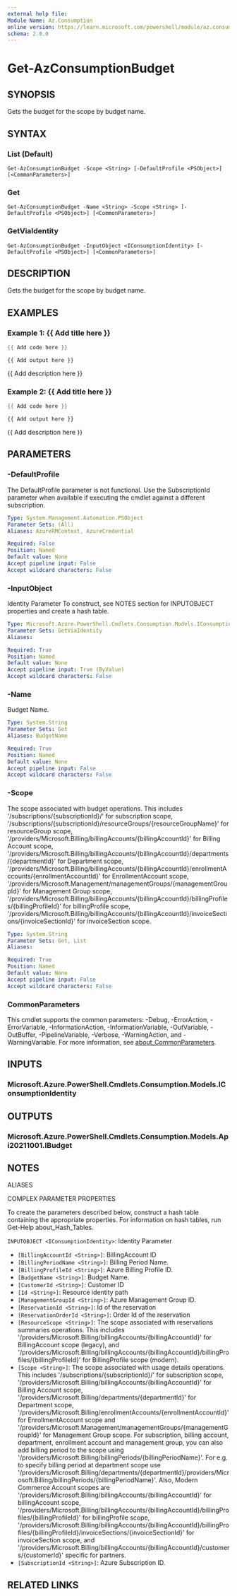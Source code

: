 ```yaml
---
external help file:
Module Name: Az.Consumption
online version: https://learn.microsoft.com/powershell/module/az.consumption/get-azconsumptionbudget
schema: 2.0.0
---
```


# Get-AzConsumptionBudget

## SYNOPSIS
Gets the budget for the scope by budget name.

## SYNTAX

### List (Default)
```
Get-AzConsumptionBudget -Scope <String> [-DefaultProfile <PSObject>] [<CommonParameters>]
```

### Get
```
Get-AzConsumptionBudget -Name <String> -Scope <String> [-DefaultProfile <PSObject>] [<CommonParameters>]
```

### GetViaIdentity
```
Get-AzConsumptionBudget -InputObject <IConsumptionIdentity> [-DefaultProfile <PSObject>] [<CommonParameters>]
```

## DESCRIPTION
Gets the budget for the scope by budget name.

## EXAMPLES

### Example 1: {{ Add title here }}
```powershell
{{ Add code here }}
```

```output
{{ Add output here }}
```

{{ Add description here }}

### Example 2: {{ Add title here }}
```powershell
{{ Add code here }}
```

```output
{{ Add output here }}
```

{{ Add description here }}

## PARAMETERS

### -DefaultProfile
The DefaultProfile parameter is not functional.
Use the SubscriptionId parameter when available if executing the cmdlet against a different subscription.

```yaml
Type: System.Management.Automation.PSObject
Parameter Sets: (All)
Aliases: AzureRMContext, AzureCredential

Required: False
Position: Named
Default value: None
Accept pipeline input: False
Accept wildcard characters: False
```

### -InputObject
Identity Parameter
To construct, see NOTES section for INPUTOBJECT properties and create a hash table.

```yaml
Type: Microsoft.Azure.PowerShell.Cmdlets.Consumption.Models.IConsumptionIdentity
Parameter Sets: GetViaIdentity
Aliases:

Required: True
Position: Named
Default value: None
Accept pipeline input: True (ByValue)
Accept wildcard characters: False
```

### -Name
Budget Name.

```yaml
Type: System.String
Parameter Sets: Get
Aliases: BudgetName

Required: True
Position: Named
Default value: None
Accept pipeline input: False
Accept wildcard characters: False
```

### -Scope
The scope associated with budget operations.
This includes '/subscriptions/{subscriptionId}/' for subscription scope, '/subscriptions/{subscriptionId}/resourceGroups/{resourceGroupName}' for resourceGroup scope, '/providers/Microsoft.Billing/billingAccounts/{billingAccountId}' for Billing Account scope, '/providers/Microsoft.Billing/billingAccounts/{billingAccountId}/departments/{departmentId}' for Department scope, '/providers/Microsoft.Billing/billingAccounts/{billingAccountId}/enrollmentAccounts/{enrollmentAccountId}' for EnrollmentAccount scope, '/providers/Microsoft.Management/managementGroups/{managementGroupId}' for Management Group scope, '/providers/Microsoft.Billing/billingAccounts/{billingAccountId}/billingProfiles/{billingProfileId}' for billingProfile scope, '/providers/Microsoft.Billing/billingAccounts/{billingAccountId}/invoiceSections/{invoiceSectionId}' for invoiceSection scope.

```yaml
Type: System.String
Parameter Sets: Get, List
Aliases:

Required: True
Position: Named
Default value: None
Accept pipeline input: False
Accept wildcard characters: False
```

### CommonParameters
This cmdlet supports the common parameters: -Debug, -ErrorAction, -ErrorVariable, -InformationAction, -InformationVariable, -OutVariable, -OutBuffer, -PipelineVariable, -Verbose, -WarningAction, and -WarningVariable. For more information, see [about_CommonParameters](http://go.microsoft.com/fwlink/?LinkID=113216).

## INPUTS

### Microsoft.Azure.PowerShell.Cmdlets.Consumption.Models.IConsumptionIdentity

## OUTPUTS

### Microsoft.Azure.PowerShell.Cmdlets.Consumption.Models.Api20211001.IBudget

## NOTES

ALIASES

COMPLEX PARAMETER PROPERTIES

To create the parameters described below, construct a hash table containing the appropriate properties. For information on hash tables, run Get-Help about_Hash_Tables.


`INPUTOBJECT <IConsumptionIdentity>`: Identity Parameter
  - `[BillingAccountId <String>]`: BillingAccount ID
  - `[BillingPeriodName <String>]`: Billing Period Name.
  - `[BillingProfileId <String>]`: Azure Billing Profile ID.
  - `[BudgetName <String>]`: Budget Name.
  - `[CustomerId <String>]`: Customer ID
  - `[Id <String>]`: Resource identity path
  - `[ManagementGroupId <String>]`: Azure Management Group ID.
  - `[ReservationId <String>]`: Id of the reservation
  - `[ReservationOrderId <String>]`: Order Id of the reservation
  - `[ResourceScope <String>]`: The scope associated with reservations summaries operations. This includes '/providers/Microsoft.Billing/billingAccounts/{billingAccountId}' for BillingAccount scope (legacy), and '/providers/Microsoft.Billing/billingAccounts/{billingAccountId}/billingProfiles/{billingProfileId}' for BillingProfile scope (modern). 
  - `[Scope <String>]`: The scope associated with usage details operations. This includes '/subscriptions/{subscriptionId}/' for subscription scope, '/providers/Microsoft.Billing/billingAccounts/{billingAccountId}' for Billing Account scope, '/providers/Microsoft.Billing/departments/{departmentId}' for Department scope, '/providers/Microsoft.Billing/enrollmentAccounts/{enrollmentAccountId}' for EnrollmentAccount scope and '/providers/Microsoft.Management/managementGroups/{managementGroupId}' for Management Group scope. For subscription, billing account, department, enrollment account and management group, you can also add billing period to the scope using '/providers/Microsoft.Billing/billingPeriods/{billingPeriodName}'. For e.g. to specify billing period at department scope use '/providers/Microsoft.Billing/departments/{departmentId}/providers/Microsoft.Billing/billingPeriods/{billingPeriodName}'. Also, Modern Commerce Account scopes are '/providers/Microsoft.Billing/billingAccounts/{billingAccountId}' for billingAccount scope, '/providers/Microsoft.Billing/billingAccounts/{billingAccountId}/billingProfiles/{billingProfileId}' for billingProfile scope, '/providers/Microsoft.Billing/billingAccounts/{billingAccountId}/billingProfiles/{billingProfileId}/invoiceSections/{invoiceSectionId}' for invoiceSection scope, and '/providers/Microsoft.Billing/billingAccounts/{billingAccountId}/customers/{customerId}' specific for partners.
  - `[SubscriptionId <String>]`: Azure Subscription ID.

## RELATED LINKS

